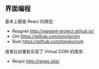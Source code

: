 
界面编程
----

基本上都是 React 的绑定:

* Reagnet http://reagent-project.github.io/
* Om https://github.com/omcljs/om
* Rum https://github.com/tonsky/rum

或者比如重新实现了 Virtual DOM 的类库:

* Respo http://respo.site/
